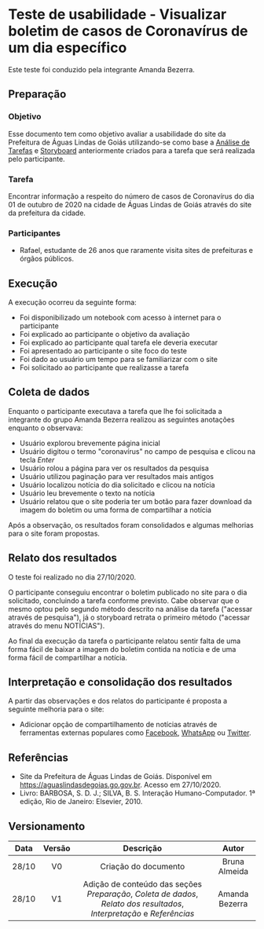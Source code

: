 # Teste de usabilidade - Visualizar boletim de casos de Coronavírus de um dia específico

Este teste foi conduzido pela integrante Amanda Bezerra.

## Preparação

### Objetivo
Esse documento tem como objetivo avaliar a usabilidade do site da Prefeitura de Águas Lindas de Goiás utilizando-se como base a [Análise de Tarefas](https://interacao-humano-computador.github.io/2020.1-Prefeiturade-Aguas-Lindas-de-Goias/analise_tarefas/CMN_GOMS/) e [Storyboard](https://interacao-humano-computador.github.io/2020.1-Prefeiturade-Aguas-Lindas-de-Goias/storyboard/storyboard_5/) anteriormente criados para a tarefa que será realizada pelo participante.

### Tarefa
Encontrar informação a respeito do número de casos de Coronavírus do dia 01 de outubro de 2020 na cidade de Águas Lindas de Goiás através do site da prefeitura da cidade.

### Participantes
+ Rafael, estudante de 26 anos que raramente visita sites de prefeituras e órgãos públicos.

## Execução
A execução ocorreu da seguinte forma:

+ Foi disponibilizado um notebook com acesso à internet para o participante
+ Foi explicado ao participante o objetivo da avaliação
+ Foi explicado ao participante qual tarefa ele deveria executar
+ Foi apresentado ao participante o site foco do teste
+ Foi dado ao usuário um tempo para se familiarizar com o site
+ Foi solicitado ao participante que realizasse a tarefa

## Coleta de dados
Enquanto o participante executava a tarefa que lhe foi solicitada a integrante do grupo Amanda Bezerra realizou as seguintes anotações enquanto o observava:

- Usuário explorou brevemente página inicial
- Usuário digitou o termo "coronavírus" no campo de pesquisa e clicou na tecla *Enter*
- Usuário rolou a página para ver os resultados da pesquisa
- Usuário utilizou paginação para ver resultados mais antigos
- Usuário localizou notícia do dia solicitado e clicou na notícia
- Usuário leu brevemente o texto na notícia
- Usuário relatou que o site poderia ter um botão para fazer download da imagem do boletim ou uma forma de compartilhar a notícia


Após a observação, os resultados foram consolidados e algumas melhorias para o site foram propostas.

## Relato dos resultados
O teste foi realizado no dia 27/10/2020.

O participante conseguiu encontrar o boletim publicado no site para o dia solicitado, concluindo a tarefa conforme previsto. Cabe observar que o mesmo optou pelo segundo método descrito na análise da tarefa ("acessar através de pesquisa"), já o storyboard retrata o primeiro método ("acessar através do menu NOTÍCIAS").

Ao final da execução da tarefa o participante relatou sentir falta de uma forma fácil de baixar a imagem do boletim contida na notícia e de uma forma fácil de compartilhar a notícia.

## Interpretação e consolidação dos resultados

A partir das observações e dos relatos do participante é proposta a seguinte melhoria para o site:

+ Adicionar opção de compartilhamento de notícias através de ferramentas externas populares como [Facebook](https://pt-br.facebook.com/whatsapp), [WhatsApp](https://www.whatsapp.com) ou [Twitter](https://twitter.com/).

## Referências

+ Site da Prefeitura de Águas Lindas de Goiás. Disponível em <https://aguaslindasdegoias.go.gov.br>. Acesso em 27/10/2020.
+ Livro: BARBOSA, S. D. J.; SILVA, B. S. Interação Humano-Computador. 1ª edição, Rio de Janeiro: Elsevier, 2010.

## Versionamento

| Data  | Versão |                                                        Descrição                                                        |     Autor      |
| :---: | :----: | :---------------------------------------------------------------------------------------------------------------------: | :------------: |
| 28/10 |   V0   |                                                  Criação do documento                                                   | Bruna Almeida  |
| 28/10 |   V1   | Adição de conteúdo das seções *Preparação*, *Coleta de dados*, *Relato dos resultados*, *Interpretação* e *Referências* | Amanda Bezerra |
